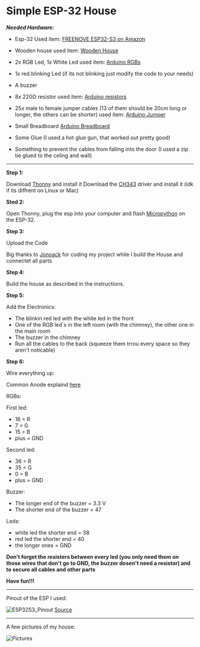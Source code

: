# Simple ESP-32 House


***Needed Hardware:***


- Esp-32
  Used item: [FREENOVE ESP32-S3 on Amazon](https://www.amazon.com/-/en/FREENOVE-ESP32-S3-WROOM-Dual-Core-Microcontroller-Wireless/dp/B0BMQ8F7FN/ref=sr_1_2?crid=2K8N31FTIQM51&dib=eyJ2IjoiMSJ9.6dly-XBkenELENJtlf6IL_dsDb1sdPIMRBuKHpMy8C0vL79UzmGGOg8FLqdC74pvfMxQNUs0xGfV2M0m6uv0KMwuCUg3ijQkuRNLtUOdlpVhQKxq_wkonPif4pkhh-nr9axBk8wAVe21zK3MXXkpgBi-2_8-EHd4gNfwC0ZPEmv04bem_oykeBXe6i_Ux3DH7oZUPr_z0rLTt4lWiIypZoYUyVCX3kEj5u4XOedfItk.RucVj4CapOBYHWMEn08RyFJ0ZgS-eX-_pZEsHhzgAzU&dib_tag=se&keywords=freenove%2Besp32-s3%2Bcam&qid=1748782374&sprefix=esp32%2Bcam%2Bfree%2Caps%2C92&sr=8-2&th=1)

- Wooden house
  used item: [Wooden House](https://www.amazon.com/-/en/gp/product/B074MB1QCY/ref=sw_img_1?smid=A2BZPTL9A42Y3O&psc=1)

- 2x RGB Led, 1x White Led
  used item: [Arduino RGBs](https://store.arduino.cc/products/set-of-70-assorted-color-5mm-leds?queryID=c2f9d4fca16aed5d29d7417c89561fd4)
  
- 1x red blinking Led (if its not blinking just modify the code to your needs)

- A buzzer
  
- 8x 220Ω resistor
  used item: [Arduino resistors](https://store.arduino.cc/products/box-525-1-precision-resistors-17-values?queryID=undefined)

- 25x male to female jumper cables (13 of them should be 20cm long or longer, the others can be shorter)
  used item: [Arduino Jumper](https://store.arduino.cc/collections/cables-wires/products/40-colored-male-female-jumper-wires)
  
- Small Breadboard
  [Arduino Breadboard](https://store.arduino.cc/products/mini-breadboard-white)

- Some Glue (I used a hot glue gun, that worked out pretty good)
- Something to prevent the cables from falling into the door (I used a zip tie glued to the celing and wall)

---


**Step 1:**

Download [Thonny](https://thonny.org/) and install it
Download the [CH343](https://www.wch-ic.com/products/CH343.html) driver and install it (idk if its diffrent on Linux or Mac)


**Sted 2:**

Open Thonny, plug the esp into your computer and flash [Micropython](https://docs.micropython.org/en/latest/esp32/tutorial/intro.html) on the ESP-32.


**Step 3:**

Upload the Code

Big thanks to [Jonoack](https://github.com/jonoack) for coding my project while I build the House and connectet all parts


**Step 4:**

Build the house as described in the instructions.


**Step 5:**

Add the Electronics:

- The blinkin red led with the white led in the front
- One of the RGB led´s in the left room (with the chimney), the other one in the main room
- The buzzer in the chimney
- Run all the cables to the back (squeeze them trrou every space so they aren't noticable) 


**Step 6:**

Wire everything up:

Common Anode explaind [here](https://projecthub.arduino.cc/lewiskell/common-anode-rgb-led-f368dd)

RGBs:

First led:

- 16 = R
- 7 = G
- 15 = B
- plus = GND

Second led:

-  36 = R
-  35 = G
-  0 = B
-  plus = GND


Buzzer:

-  The longer end of the buzzer = 3.3 V
-  The shorter end of the buzzer = 47


Leds:

- white led the shorter end = 38
- red led the shorter end = 40
- the longer ones = GND


**Don't forget the resisters between every led (you only need them on those wires that don't go to GND, the buzzer dosen't need a resistor) and to secure all cables and other parts**

**Have fun!!!**

---

Pinout of the ESP I used:

![ESP32S3_Pinout](https://github.com/user-attachments/assets/ee496d8e-9ea8-47a7-aebf-25d86bdc8acb)
[Source](https://forum.arduino.cc/t/esp32-s3-wroom-freenove/1345470)

---

A few pictures of my house:

![Pictures](https://github.com/user-attachments/assets/2345b567-777c-4c29-a234-fef87c19b5db)
